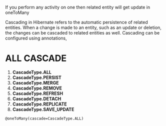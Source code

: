 

If you perform any activity on one then related entity will get update in oneToMany

Cascading in Hibernate refers to the automatic persistence of related entities. When a change is made to an entity, such as an update or deletion, the changes can be cascaded to related entities as well. Cascading can be configured using annotations,


# ALL CASCADE
1. **CascadeType.ALL**
2. **CascadeType.PERSIST**
3. **CascadeType.MERGE**
4. **CascadeType.REMOVE**
5. **CascadeType.REFRESH**
6. **CascadeType.DETACH**
7. **CascadeType.REPLICATE**
8. **CascadeType.SAVE_UPDATE**

`@oneToMany(cascade=CascadeType.ALL)`